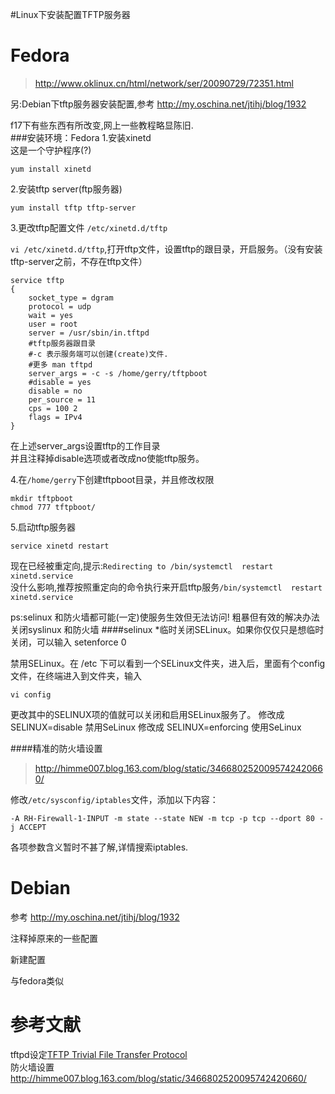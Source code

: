 #Linux下安装配置TFTP服务器

# Fedora

>http://www.oklinux.cn/html/network/ser/20090729/72351.html   

另:Debian下tftp服务器安装配置,参考 http://my.oschina.net/jtihj/blog/1932


f17下有些东西有所改变,网上一些教程略显陈旧.  
###安装环境：Fedora
1.安装xinetd  
这是一个守护程序(?)

	yum install xinetd
2.安装tftp server(ftp服务器)

	yum install tftp tftp-server
3.更改tftp配置文件 `/etc/xinetd.d/tftp`

`vi /etc/xinetd.d/tftp`,打开tftp文件，设置tftp的跟目录，开启服务。（没有安装tftp-server之前，不存在tftp文件）

	service tftp
	{
		socket_type = dgram
		protocol = udp
		wait = yes
		user = root
		server = /usr/sbin/in.tftpd
		#tftp服务器跟目录
		#-c 表示服务端可以创建(create)文件.
		#更多 man tftpd
		server_args = -c -s /home/gerry/tftpboot  
		#disable = yes 
		disable = no
		per_source = 11
		cps = 100 2
		flags = IPv4
	}

在上述server_args设置tftp的工作目录  
并且注释掉disable选项或者改成no使能tftp服务。

4.在`/home/gerry`下创建tftpboot目录，并且修改权限

	mkdir tftpboot
	chmod 777 tftpboot/

5.启动tftp服务器

	service xinetd restart

现在已经被重定向,提示:`Redirecting to /bin/systemctl  restart xinetd.service`  
没什么影响,推荐按照重定向的命令执行来开启tftp服务`/bin/systemctl  restart xinetd.service`

ps:selinux 和防火墙都可能(一定)使服务生效但无法访问!
粗暴但有效的解决办法 关闭syslinux 和防火墙
####selinux
*临时关闭SELinux。如果你仅仅只是想临时关闭，可以输入
	setenforce 0

禁用SELinux。在 /etc  下可以看到一个SELinux文件夹，进入后，里面有个config文件，在终端进入到文件夹，输入

	vi config
更改其中的SELINUX项的值就可以关闭和启用SELinux服务了。
修改成  SELINUX=disable     禁用SeLinux
修改成  SELINUX=enforcing 使用SeLinux


####精准的防火墙设置
>http://himme007.blog.163.com/blog/static/3466802520095742420660/

修改`/etc/sysconfig/iptables`文件，添加以下内容：

	-A RH-Firewall-1-INPUT -m state --state NEW -m tcp -p tcp --dport 80 -j ACCEPT  
各项参数含义暂时不甚了解,详情搜索iptables.

# Debian

参考 http://my.oschina.net/jtihj/blog/1932

注释掉原来的一些配置

新建配置

与fedora类似

# 参考文献
tftpd设定[TFTP Trivial File Transfer Protocol](http://std.sssh.tp.edu.tw/lesson/linux/tftp.htm )  
防火墙设置 http://himme007.blog.163.com/blog/static/3466802520095742420660/













